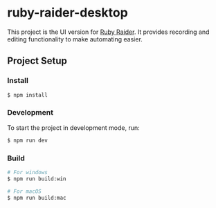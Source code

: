 # ruby-raider-desktop

This project is the UI version for [Ruby Raider](https://github.com/RaiderHQ/ruby_raider). It provides recording and editing functionality to make automating easier.

## Project Setup

### Install

```bash
$ npm install
```

### Development

To start the project in development mode, run:

```bash
$ npm run dev
```

### Build

```bash
# For windows
$ npm run build:win

# For macOS
$ npm run build:mac
